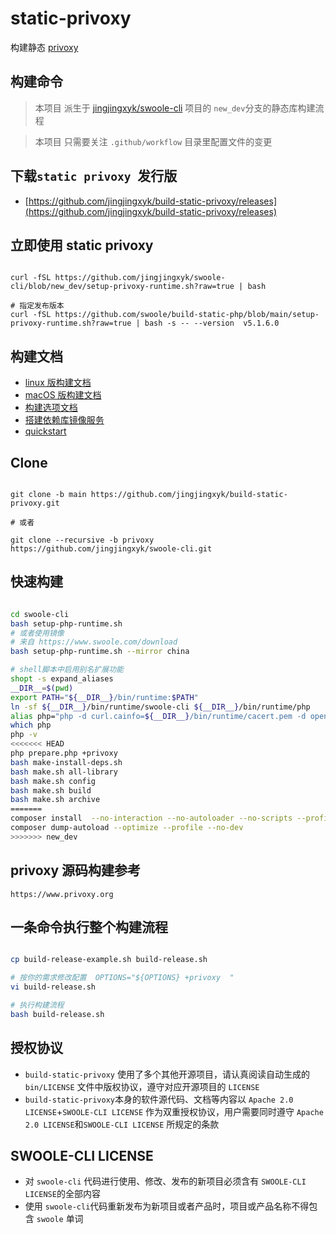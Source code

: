 # static-privoxy

构建静态 [privoxy](https://www.privoxy.org/)

## 构建命令

> 本项目 派生于 [jingjingxyk/swoole-cli](https://github.com/jingjingxyk/swoole-cli/tree/new_dev)
> 项目的 `new_dev`分支的静态库构建流程

> 本项目 只需要关注 `.github/workflow` 目录里配置文件的变更

## 下载`static privoxy `发行版

- [https://github.com/jingjingxyk/build-static-privoxy/releases](https://github.com/jingjingxyk/build-static-privoxy/releases)

## 立即使用 static privoxy

```shell

curl -fSL https://github.com/jingjingxyk/swoole-cli/blob/new_dev/setup-privoxy-runtime.sh?raw=true | bash

# 指定发布版本
curl -fSL https://github.com/swoole/build-static-php/blob/main/setup-privoxy-runtime.sh?raw=true | bash -s -- --version  v5.1.6.0

```

## 构建文档

- [linux 版构建文档](docs/linux.md)
- [macOS 版构建文档](docs/macOS.md)
- [构建选项文档](docs/options.md)
- [搭建依赖库镜像服务](sapi/download-box/README.md)
- [quickstart](sapi/quickstart/README.md)

## Clone

```shell

git clone -b main https://github.com/jingjingxyk/build-static-privoxy.git

# 或者

git clone --recursive -b privoxy  https://github.com/jingjingxyk/swoole-cli.git

```

## 快速构建

```bash

cd swoole-cli
bash setup-php-runtime.sh
# 或者使用镜像
# 来自 https://www.swoole.com/download
bash setup-php-runtime.sh --mirror china

# shell脚本中启用别名扩展功能‌
shopt -s expand_aliases
__DIR__=$(pwd)
export PATH="${__DIR__}/bin/runtime:$PATH"
ln -sf ${__DIR__}/bin/runtime/swoole-cli ${__DIR__}/bin/runtime/php
alias php="php -d curl.cainfo=${__DIR__}/bin/runtime/cacert.pem -d openssl.cafile=${__DIR__}/bin/runtime/cacert.pem"
which php
php -v
<<<<<<< HEAD
php prepare.php +privoxy
bash make-install-deps.sh
bash make.sh all-library
bash make.sh config
bash make.sh build
bash make.sh archive
=======
composer install  --no-interaction --no-autoloader --no-scripts --profile --no-dev
composer dump-autoload --optimize --profile --no-dev
>>>>>>> new_dev

```

## privoxy 源码构建参考

    https://www.privoxy.org

## 一条命令执行整个构建流程

```bash

cp build-release-example.sh build-release.sh

# 按你的需求修改配置  OPTIONS="${OPTIONS} +privoxy  "
vi build-release.sh

# 执行构建流程
bash build-release.sh


```

## 授权协议

* `build-static-privoxy` 使用了多个其他开源项目，请认真阅读自动生成的 `bin/LICENSE`
  文件中版权协议，遵守对应开源项目的 `LICENSE`
* `build-static-privoxy`本身的软件源代码、文档等内容以 `Apache 2.0 LICENSE`+`SWOOLE-CLI LICENSE`
  作为双重授权协议，用户需要同时遵守 `Apache 2.0 LICENSE`和`SWOOLE-CLI LICENSE`
  所规定的条款

## SWOOLE-CLI LICENSE

* 对 `swoole-cli` 代码进行使用、修改、发布的新项目必须含有 `SWOOLE-CLI LICENSE`的全部内容
* 使用 `swoole-cli`代码重新发布为新项目或者产品时，项目或产品名称不得包含 `swoole` 单词

